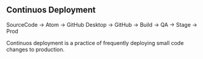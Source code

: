 ## Continuos Deployment


SourceCode -> Atom -> GitHub Desktop -> GitHub -> Build -> QA -> Stage -> Prod
                                                   
Continuos deployment is a practice of frequently deploying small code changes to production.